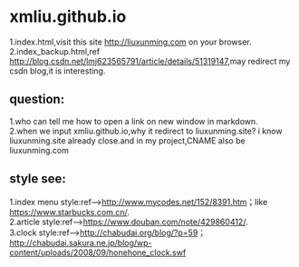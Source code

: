 # xmliu.github.io
1.index.html,visit this site <http://liuxunming.com> on your browser.<br>
2.index_backup.html,ref <http://blog.csdn.net/lmj623565791/article/details/51319147>,may redirect my csdn blog,it is interesting.

## question:
1.who can tell me how to open a link on new window in markdown.<br>
2.when we input xmliu.github.io,why it redirect to liuxunming.site? i know liuxunming.site already close.and in my project,CNAME also be liuxunming.com

## style see:
1.index menu style:ref--><http://www.mycodes.net/152/8391.htm>；like <https://www.starbucks.com.cn/>.<br>
2.article style:ref--><https://www.douban.com/note/429860412/>.<br>
3.clock style:ref--><http://chabudai.org/blog/?p=59>；<http://chabudai.sakura.ne.jp/blog/wp-content/uploads/2008/09/honehone_clock.swf>